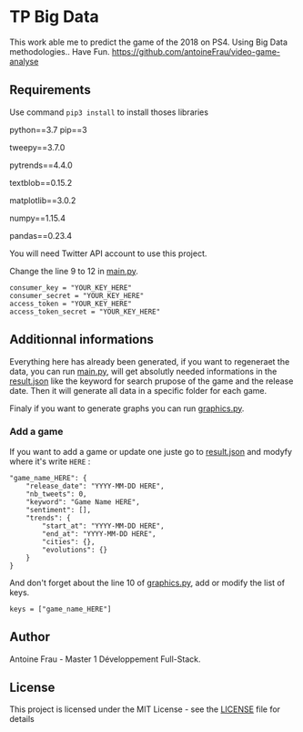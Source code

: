 # TP Big Data
This work able me to predict the game of the 2018 on PS4. Using Big Data methodologies.. Have Fun.
https://github.com/antoineFrau/video-game-analyse 

## Requirements
Use command `pip3 install` to install thoses libraries

python==3.7
pip==3

tweepy==3.7.0

pytrends==4.4.0

textblob==0.15.2

matplotlib==3.0.2

numpy==1.15.4

pandas==0.23.4

You will need Twitter API account to use this project.

Change the line 9 to 12 in [main.py](main.py).
```
consumer_key = "YOUR_KEY_HERE"
consumer_secret = "YOUR_KEY_HERE"
access_token = "YOUR_KEY_HERE"
access_token_secret = "YOUR_KEY_HERE"
```

## Additionnal informations
Everything here has already been generated, if you want to regeneraet the data, you can run [main.py](main.py), will get absolutly needed informations in the [result.json](result.json) like the keyword for search prupose of the game and the release date.
Then it will generate all data in a specific folder for each game.

Finaly if you want to generate graphs you can run [graphics.py](graphics.py).

### Add a game
If you want to add a game or update one juste go to [result.json](result.json) and modyfy where it's write `HERE` : 
```
"game_name_HERE": {
    "release_date": "YYYY-MM-DD HERE",
    "nb_tweets": 0,
    "keyword": "Game Name HERE",
    "sentiment": [],
    "trends": {
        "start_at": "YYYY-MM-DD HERE",
        "end_at": "YYYY-MM-DD HERE",
        "cities": {},
        "evolutions": {}
    }
}
```
And don't forget about the line 10 of [graphics.py](graphics.py), add or modify the list of keys.
```
keys = ["game_name_HERE"]
```

## Author
Antoine Frau - Master 1 Développement Full-Stack.

## License

This project is licensed under the MIT License - see the [LICENSE](LICENSE) file for details
